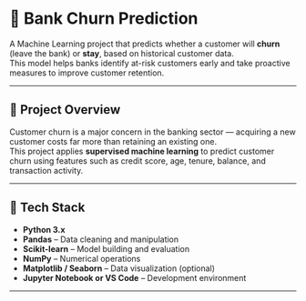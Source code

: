 # 🏦 Bank Churn Prediction

A Machine Learning project that predicts whether a customer will **churn** (leave the bank) or **stay**, based on historical customer data.  
This model helps banks identify at-risk customers early and take proactive measures to improve customer retention.

---

## 🚀 Project Overview

Customer churn is a major concern in the banking sector — acquiring a new customer costs far more than retaining an existing one.  
This project applies **supervised machine learning** to predict customer churn using features such as credit score, age, tenure, balance, and transaction activity.

---

## 🧠 Tech Stack

- **Python 3.x**
- **Pandas** – Data cleaning and manipulation  
- **Scikit-learn** – Model building and evaluation  
- **NumPy** – Numerical operations  
- **Matplotlib / Seaborn** – Data visualization (optional)  
- **Jupyter Notebook or VS Code** – Development environment  

---


